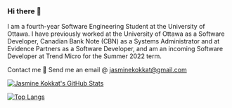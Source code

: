 ### Hi there 👋

<!--
**jkokkat/jkokkat** is a ✨ _special_ ✨ repository because its `README.md` (this file) appears on your GitHub profile.

Here are some ideas to get you started:

- 🔭 I’m currently working on ...
- 🌱 I’m currently learning ...
- 👯 I’m looking to collaborate on ...
- 🤔 I’m looking for help with ...
- 💬 Ask me about ...
- 📫 How to reach me: ...
- 😄 Pronouns: ...
- ⚡ Fun fact: ...
-->

I am a fourth-year Software Engineering Student at the University of Ottawa. I have previously worked at the University of Ottawa as a Software Developer, Canadian Bank Note (CBN) as a Systems Administrator and at Evidence Partners as a Software Developer, and am an incoming Software Developer at Trend Micro for the Summer 2022 term.

Contact me 📧
Send me an email @ jasminekokkat@gmail.com

[![Jasmine Kokkat's GitHub Stats](https://github-readme-stats.vercel.app/api?username=jkokkat&count_private=true&show_icons=true&theme=radical&hide_rank=false)](https://github.com/anuraghazra/github-readme-stats) 

[![Top Langs](https://github-readme-stats.vercel.app/api/top-langs/?username=jkokkat)](https://github.com/anuraghazra/github-readme-stats)
